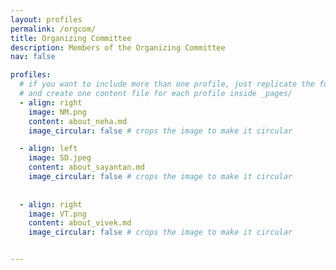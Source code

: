 ```yaml
---
layout: profiles
permalink: /orgcom/
title: Organizing Committee
description: Members of the Organizing Committee
nav: false

profiles:
  # if you want to include more than one profile, just replicate the following block
  # and create one content file for each profile inside _pages/
  - align: right
    image: NM.png
    content: about_neha.md
    image_circular: false # crops the image to make it circular

  - align: left
    image: SD.jpeg
    content: about_sayantan.md
    image_circular: false # crops the image to make it circular
    
    
  - align: right
    image: VT.png
    content: about_vivek.md
    image_circular: false # crops the image to make it circular


---
```

